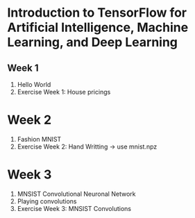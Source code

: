 # Introduction to TensorFlow for Artificial Intelligence, Machine Learning, and Deep Learning

## Week 1
1. Hello World
2. Exercise Week 1: House pricings

# Week 2
1. Fashion MNIST
2. Exercise Week 2: Hand Writting -> use mnist.npz

# Week 3
1. MNSIST Convolutional Neuronal Network
2. Playing convolutions
3. Exercise Week 3: MNSIST Convolutions